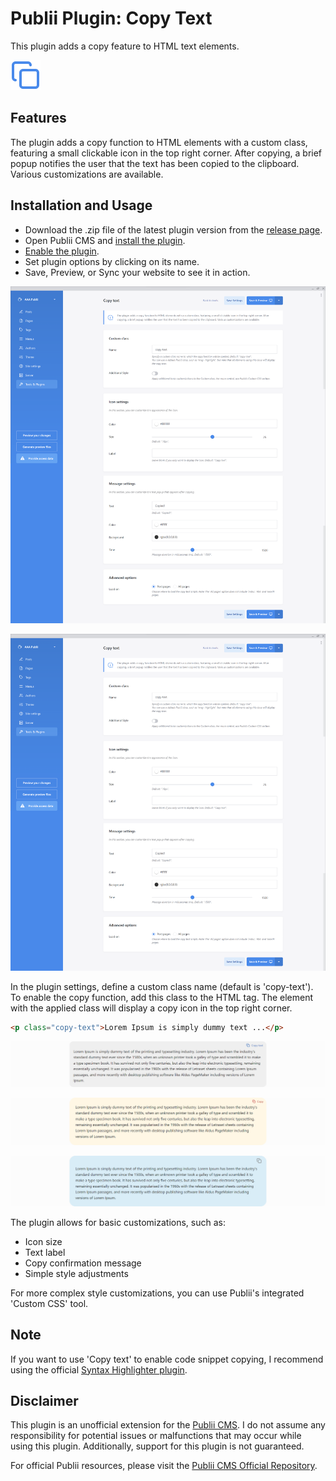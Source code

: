 # Publii Plugin: Copy Text

This plugin adds a copy feature to HTML text elements.

![Copy text icons](https://raw.githubusercontent.com/gpsblues/Publii-Plugin-Copy-text/5ef4b9e342a6d8c2a18773b78659d1469007046b/.assets/thumbnail.svg)

## Features
The plugin adds a copy function to HTML elements with a custom class, featuring a small clickable icon in the top right corner. After copying, a brief popup notifies the user that the text has been copied to the clipboard. Various customizations are available.

## Installation and Usage
- Download the .zip file of the latest plugin version from the [release page](https://github.com/gpsblues/Publii-Plugin-Copy-text/releases/).
- Open Publii CMS and [install the plugin](https://getpublii.com/docs/plugins.html#installingplugins).
- [Enable the plugin](https://getpublii.com/docs/plugins.html#enablingplugins).
- Set plugin options by clicking on its name.
- Save, Preview, or Sync your website to see it in action.

![Publii plugin screenshot](https://raw.githubusercontent.com/gpsblues/Publii-Plugin-Copy-text/refs/heads/main/.assets/screenshot1.png)

![Publii](https://raw.githubusercontent.com/gpsblues/Publii-Plugin-Copy-text/refs/heads/main/.assets/screenshot1.png)

In the plugin settings, define a custom class name (default is 'copy-text'). To enable the copy function, add this class to the HTML tag. The element with the applied class will display a copy icon in the top right corner.

```html
<p class="copy-text">Lorem Ipsum is simply dummy text ...</p>

```
![Copy text](https://raw.githubusercontent.com/gpsblues/Publii-Plugin-Copy-text/refs/heads/main/.assets/1.png)

![Copy text](https://raw.githubusercontent.com/gpsblues/Publii-Plugin-Copy-text/refs/heads/main/.assets/2.png)

![Copy text](https://raw.githubusercontent.com/gpsblues/Publii-Plugin-Copy-text/refs/heads/main/.assets/3.png)

The plugin allows for basic customizations, such as:
- Icon size
- Text label
- Copy confirmation message
- Simple style adjustments

For more complex style customizations, you can use Publii's integrated 'Custom CSS' tool.

## Note
If you want to use 'Copy text' to enable code snippet copying, I recommend using the official [Syntax Highlighter plugin](https://marketplace.getpublii.com/plugins/syntax-highlighter/).

## Disclaimer
This plugin is an unofficial extension for the [Publii CMS](https://getpublii.com/). I do not assume any responsibility for potential issues or malfunctions that may occur while using this plugin. Additionally, support for this plugin is not guaranteed.

For official Publii resources, please visit the [Publii CMS Official Repository](https://marketplace.getpublii.com/plugins/).
